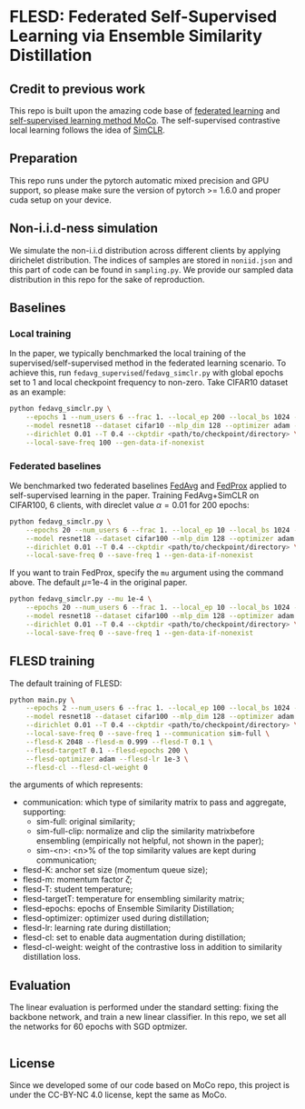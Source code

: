 # FLESD: Federated Self-Supervised Learning via Ensemble Similarity Distillation
## Credit to previous work
This repo is built upon the amazing code base of [federated learning](https://github.com/AshwinRJ/Federated-Learning) and [self-supervised learning method MoCo](https://github.com/facebookresearch/moco). The self-supervised contrastive local learning follows the idea of [SimCLR](https://arxiv.org/abs/2002.05709).

## Preparation
This repo runs under the pytorch automatic mixed precision and GPU support, so please make sure the version of pytorch >= 1.6.0 and proper cuda setup on your device. 

## Non-i.i.d-ness simulation
We simulate the non-i.i.d distribution across different clients by applying dirichelet distribution. The indices of samples are stored in `noniid.json` and this part of code can be found in `sampling.py`. We provide our sampled data distribution in this repo for the sake of reproduction.

## Baselines
### Local training
In the paper, we typically benchmarked the local training of the supervised/self-supervised method in the federated learning scenario. To achieve this, run `fedavg_supervised`/`fedavg_simclr.py` with global epochs set to 1 and local checkpoint frequency to non-zero. Take CIFAR10 dataset as an example:
```sh
python fedavg_simclr.py \
    --epochs 1 --num_users 6 --frac 1. --local_ep 200 --local_bs 1024 --lr 1e-3 \
    --model resnet18 --dataset cifar10 --mlp_dim 128 --optimizer adam --verbose 1 \
    --dirichlet 0.01 --T 0.4 --ckptdir <path/to/checkpoint/directory> \
    --local-save-freq 100 --gen-data-if-nonexist
```
### Federated baselines
We benchmarked two federated baselines [FedAvg](https://arxiv.org/abs/1602.05629v2) and [FedProx](https://arxiv.org/abs/1812.06127) applied to self-supervised learning in the paper. Training FedAvg+SimCLR on CIFAR100, 6 clients, with direclet value  $\alpha=0.01$ for 200 epochs: 
```sh
python fedavg_simclr.py \
    --epochs 20 --num_users 6 --frac 1. --local_ep 10 --local_bs 1024 --lr 1e-3 \
    --model resnet18 --dataset cifar100 --mlp_dim 128 --optimizer adam --verbose 1 \
    --dirichlet 0.01 --T 0.4 --ckptdir <path/to/checkpoint/directory> \
    --local-save-freq 0 --save-freq 1 --gen-data-if-nonexist
```
If you want to train FedProx, specify the `mu` argument using the command above. The default $\mu$=1e-4 in the original paper.
```sh
python fedavg_simclr.py --mu 1e-4 \
    --epochs 20 --num_users 6 --frac 1. --local_ep 10 --local_bs 1024 --lr 1e-3 \
    --model resnet18 --dataset cifar100 --mlp_dim 128 --optimizer adam --verbose 1 \
    --dirichlet 0.01 --T 0.4 --ckptdir <path/to/checkpoint/directory> \
    --local-save-freq 0 --save-freq 1 --gen-data-if-nonexist
```
## FLESD training
The default training of FLESD:
```sh
python main.py \
    --epochs 2 --num_users 6 --frac 1. --local_ep 100 --local_bs 1024 --lr 1e-3 \
    --model resnet18 --dataset cifar100 --mlp_dim 128 --optimizer adam --verbose 1 \
    --dirichlet 0.01 --T 0.4 --ckptdir <path/to/checkpoint/directory> \
    --local-save-freq 0 --save-freq 1 --communication sim-full \
    --flesd-K 2048 --flesd-m 0.999 --flesd-T 0.1 \
    --flesd-targetT 0.1 --flesd-epochs 200 \
    --flesd-optimizer adam --flesd-lr 1e-3 \
    --flesd-cl --flesd-cl-weight 0
```
the arguments of which represents:
- communication: which type of similarity matrix to pass and aggregate, supporting:
    - sim-full: original similarity;
    - sim-full-clip: normalize and clip the similarity matrixbefore ensembling (empirically not helpful, not shown in the paper);
    - sim-\<n\>: \<n\>% of the top similarity values are kept during communication;
- flesd-K: anchor set size (momentum queue size);
- flesd-m: momentum factor $\zeta$;
- flesd-T: student temperature;
- flesd-targetT: temperature for ensembling similarity matrix;
- flesd-epochs: epochs of Ensemble Similarity Distillation;
- flesd-optimizer: optimizer used during distillation;
- flesd-lr: learning rate during distillation;
- flesd-cl: set to enable data augmentation during distillation;
- flesd-cl-weight: weight of the contrastive loss in addition to similarity distillation loss.

## Evaluation
The linear evaluation is performed under the standard setting: fixing the backbone network, and train a new linear classifier. In this repo, we set all the networks for 60 epochs with SGD optmizer. 
```sh

```
## License
Since we developed some of our code based on MoCo repo, this project is under the CC-BY-NC 4.0 license, kept the same as MoCo.
